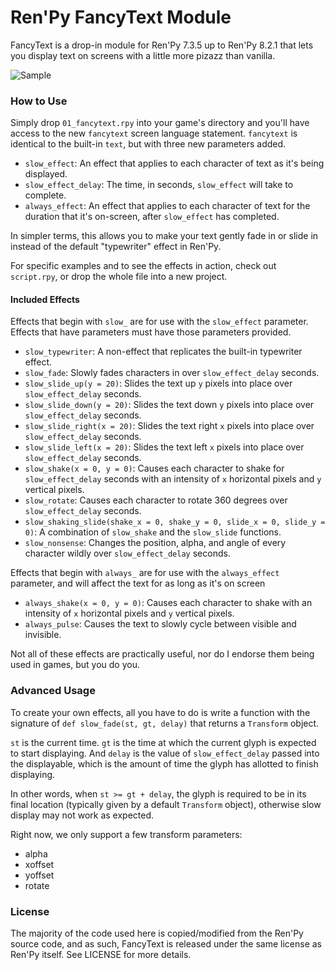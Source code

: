# Ren'Py FancyText Module

FancyText is a drop-in module for Ren'Py 7.3.5 up to Ren'Py 8.2.1 that lets you display text on screens with a little more pizazz than vanilla.

![Sample](./example.gif)

### How to Use

Simply drop `01_fancytext.rpy` into your game's directory and you'll have access to the new `fancytext` screen language statement. `fancytext` is identical to the built-in `text`, but with three new parameters added.

* `slow_effect`: An effect that applies to each character of text as it's being displayed.
* `slow_effect_delay`: The time, in seconds, `slow_effect` will take to complete.
* `always_effect`: An effect that applies to each character of text for the duration that it's on-screen, after `slow_effect` has completed.

In simpler terms, this allows you to make your text gently fade in or slide in instead of the default "typewriter" effect in Ren'Py.

For specific examples and to see the effects in action, check out `script.rpy`, or drop the whole file into a new project.

#### Included Effects

Effects that begin with `slow_` are for use with the `slow_effect` parameter. Effects that have parameters must have those parameters provided.

* `slow_typewriter`: A non-effect that replicates the built-in typewriter effect.
* `slow_fade`: Slowly fades characters in over `slow_effect_delay` seconds.
* `slow_slide_up(y = 20)`: Slides the text up `y` pixels into place over `slow_effect_delay` seconds.
* `slow_slide_down(y = 20)`: Slides the text down `y` pixels into place over `slow_effect_delay` seconds.
* `slow_slide_right(x = 20)`: Slides the text right `x` pixels into place over `slow_effect_delay` seconds.
* `slow_slide_left(x = 20)`: Slides the text left `x` pixels into place over `slow_effect_delay` seconds.
* `slow_shake(x = 0, y = 0)`: Causes each character to shake for `slow_effect_delay` seconds with an intensity of `x` horizontal pixels and `y` vertical pixels.
* `slow_rotate`: Causes each character to rotate 360 degrees over `slow_effect_delay` seconds.
* `slow_shaking_slide(shake_x = 0, shake_y = 0, slide_x = 0, slide_y = 0)`: A combination of `slow_shake` and the `slow_slide` functions.
* `slow_nonsense`: Changes the position, alpha, and angle of every character wildly over `slow_effect_delay` seconds.

Effects that begin with `always_` are for use with the `always_effect` parameter, and will affect the text for as long as it's on screen

* `always_shake(x = 0, y = 0)`: Causes each character to shake with an intensity of `x` horizontal pixels and `y` vertical pixels.
* `always_pulse`: Causes the text to slowly cycle between visible and invisible.

Not all of these effects are practically useful, nor do I endorse them being used in games, but you do you.

### Advanced Usage

To create your own effects, all you have to do is write a function with the signature of `def slow_fade(st, gt, delay)` that returns a `Transform` object.

`st` is the current time. `gt` is the time at which the current glyph is expected to start displaying. And `delay` is the value of `slow_effect_delay` passed into the displayable, which is the amount of time the glyph has allotted to finish displaying.

In other words, when `st >= gt + delay`, the glyph is required to be in its final location (typically given by a default `Transform` object), otherwise slow display may not work as expected.

Right now, we only support a few transform parameters:

* alpha
* xoffset
* yoffset
* rotate

### License

The majority of the code used here is copied/modified from the Ren'Py source code, and as such, FancyText is released under the same license as Ren'Py itself. See LICENSE for more details.

